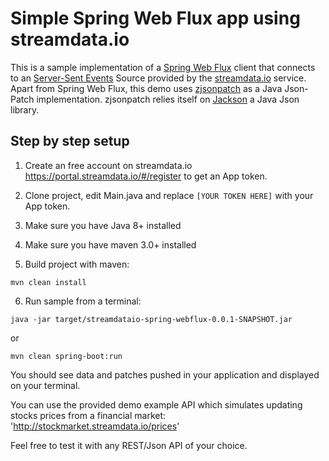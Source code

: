 # Simple Spring Web Flux app using streamdata.io

This is a sample implementation of a [Spring Web Flux](https://github.com/spring-projects/spring-framework/blob/master/src/docs/asciidoc/web/web-flux.adoc) 
client that connects to an [Server-Sent Events](https://www.w3.org/TR/eventsource/) Source provided
by the [streamdata.io](http://streamdata.io/) service. Apart from Spring Web Flux, this demo uses [zjsonpatch](https://github.com/flipkart-incubator/zjsonpatch)
 as a Java Json-Patch implementation. zjsonpatch relies itself on [Jackson]((http://wiki.fasterxml.com/JacksonHome)) a Java Json library.

## Step by step setup

1. Create an free account on streamdata.io https://portal.streamdata.io/#/register to get an App token.

2. Clone project, edit Main.java and replace ```[YOUR TOKEN HERE]``` with your App token.

3. Make sure you have Java 8+ installed

4. Make sure you have maven 3.0+ installed

5. Build project with maven:

  ```
  mvn clean install
  ```

6. Run sample from a terminal:

  ```
  java -jar target/streamdataio-spring-webflux-0.0.1-SNAPSHOT.jar  
  ```  
  
  or 
  
  ```
  mvn clean spring-boot:run 
  ```

You should see data and patches pushed in your application and displayed on your terminal.

You can use the provided demo example API which simulates updating stocks prices from a financial market:
'http://stockmarket.streamdata.io/prices'

Feel free to test it with any REST/Json API of your choice.